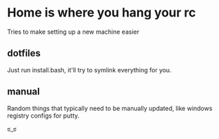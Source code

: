 # Home is where you hang your rc

Tries to make setting up a new machine easier

## dotfiles

Just run install.bash, it'll try to symlink everything for you.

## manual

Random things that typically need to be manually updated, like windows registry configs for putty.

ಠ_ಠ
